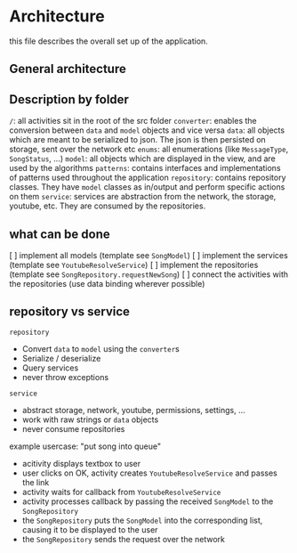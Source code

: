 # Architecture

this file describes the overall set up of the application. 

## General architecture

## Description by folder
`/`: all activities sit in the root of the src folder
`converter`: enables the conversion between `data` and `model` objects and vice versa
`data`: all objects which are meant to be serialized to json. The json is then persisted on storage, sent over the network etc
`enums`: all enumerations (like `MessageType`, `SongStatus`, ...)
`model`: all objects which are displayed in the view, and are used by the algorithms
`patterns`: contains interfaces and implementations of patterns used throughout the application
`repository`: contains repository classes. They have `model` classes as in/output and perform specific actions on them
`service`: services are abstraction from the network, the storage, youtube, etc. They are consumed by the repositories.

## what can be done
[ ] implement all models (template see `SongModel`)
[ ] implement the services (template see `YoutubeResolveService`)
[ ] implement the repositories (template see `SongRepository.requestNewSong`)
[ ] connect the activities with the repositories (use data binding wherever possible)

## repository vs service
`repository`
 - Convert `data` to `model` using the `converter`s
 - Serialize / deserialize
 - Query services
 - never throw exceptions

`service`
 - abstract storage, network, youtube, permissions, settings, ...
 - work with raw strings or `data` objects
 - never consume repositories
 
 example usercase: "put song into queue"  
 - acitivity displays textbox to user
 - user clicks on OK, activity creates `YoutubeResolveService` and passes the link
 - activity waits for callback from `YoutubeResolveService`
 - activity processes callback by passing the received `SongModel` to the `SongRepository`
 - the `SongRepository` puts the `SongModel` into the corresponding list, causing it to be displayed to the user
 - the `SongRepository` sends the request over the network